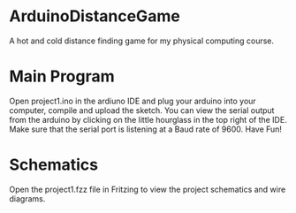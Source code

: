 # ArduinoDistanceGame
A hot and cold distance finding game for my physical computing course.

# Main Program
Open project1.ino in the ardiuno IDE and plug your arduino into your computer, compile and upload the sketch. 
You can view the serial output from the arduino by clicking on the little hourglass in the top right of the IDE. 
Make sure that the serial port is listening at a Baud rate of 9600.
Have Fun!

# Schematics
Open the project1.fzz file in Fritzing to view the project schematics and wire diagrams. 
